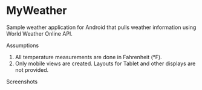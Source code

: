 # MyWeather
Sample weather application for Android that pulls weather information using World Weather Online API.

Assumptions
1. All temperature measurements are done in Fahrenheit (°F).
2. Only mobile views are created. Layouts for Tablet and other displays are not provided.

Screenshots
